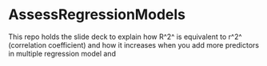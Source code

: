 # AssessRegressionModels
This repo holds the slide deck to explain how R^2^ is equivalent to r^2^ (correlation coefficient) and how it increases when you add more predictors in multiple regression model and 
